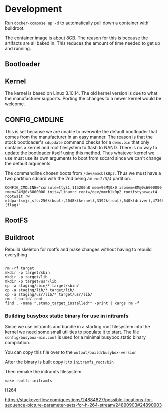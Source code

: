 # Development

Run `docker-compose up -d` to automatically pull down a container with buildroot.

The container image is about 8GB. The reason for this is because the artifacts are all baked in.
This reduces the amount of time needed to get up and running.








## Bootloader



## Kernel

The kernel is based on Linux 3.10.14. The old kernel version is due to what the manufacturer supports. Porting the changes to a newer kernel would be welcome.



CONFIG_CMDLINE
---

This is set because we are unable to overwrite the default bootloader that comes from the manufacturer in an easy manner. The reason is that the stock bootloader's `sdupdate` command checks for a `demo.bin` that only contains a kernel and root filesystem to flash to NAND. There is no way to update the bootloader itself using this method. Thus whatever kernel we use must use its own arguments to boot from sdcard since we can't change the default arguments.

The commandline chosen boots from `/dev/mmcblk0p2`. Thus we must have a two partition sdcard with the 2nd being an `ext2/3/4` partition.

```
CONFIG_CMDLINE="console=ttyS1,115200n8 mem=96M@0x0 ispmem=8M@0x6000000 rmem=24M@0x6800000 init=/linuxrc root=/dev/mmcblk0p2 rootfstype=ext4 rootwait rw mtdparts=jz_sfc:256k(boot),2048k(kernel),3392k(root),640k(driver),4736k(appfs),2048k(backupk),640k(backupd),2048k(backupa),256k(config),256k(para),-(flag)"
```

## RootFS




## Buildroot

Rebuild skeleton for rootfs and make changes without having to rebuild everything

```

rm -rf target
mkdir -p target/sbin
mkdir -p target/lib
mkdir -p target/usr/lib
cp -a staging/sbin/* target/sbin/
cp -a staging/lib/* target/lib/
cp -a staging/usr/lib/* target/usr/lib/
rm -f build/.root
find . -name ".stamp_target_installed*" -print | xargs rm -f
```





### Building busybox static binary for use in initramfs

Since we use initramfs and bundle in a starting root filesystem into the kernel we need some small utilities to populate it to start. The file `config/busybox-min.conf` is used for a minimal busybox static binary compilation.

You can copy this file over to the `output/build/busybox-version`

After the binary is built copy it to `initramfs_root/bin`

Then remake the initramfs filesystem:

```
make rootfs-initramfs
```



H264

https://stackoverflow.com/questions/24884827/possible-locations-for-sequence-picture-parameter-sets-for-h-264-stream/24890903#24890903



